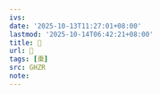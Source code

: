 ```yaml
---
ivs:
date: '2025-10-13T11:27:01+08:00'
lastmod: '2025-10-14T06:42:21+08:00'
title: 󰔿
url: 󰔿
tags: [棗]
src: GHZR
note:
---
```

